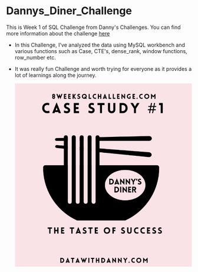 # Dannys_Diner_Challenge
This is Week 1 of SQL Challenge from Danny's Challenges. You can find more information about the challenge [here](https://8weeksqlchallenge.com/case-study-1/)
- In this Challenge, I've analyzed the data using MySQL workbench and various functions such as  Case, CTE's, dense_rank, window functions, row_number etc.
- It was really fun Challenge and worth trying for everyone as it provides a lot of learnings along the journey. 
 
   ![Dannys_Diner](Dannys_Diner_Image.png)
